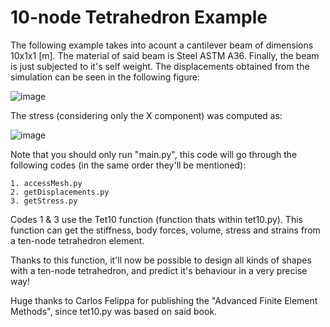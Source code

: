 # 10-node Tetrahedron Example

The following example takes into acount a cantilever beam of dimensions 10x1x1 [m]. The material of said beam is Steel ASTM A36. Finally, the beam is just subjected to it's self weight. The displacements obtained from the simulation can be seen in the following figure:

![image](https://user-images.githubusercontent.com/111939223/186578661-80db98e0-23ed-41cd-b7c1-b28fb156239f.png)

The stress (considering only the X component) was computed as:

![image](https://user-images.githubusercontent.com/111939223/186579516-a2d8ec24-13ff-4aec-bff3-0b8a04471759.png)

Note that you should only run "main.py", this code will go through the following codes (in the same order they'll be mentioned):

	1. accessMesh.py
	2. getDisplacements.py
	3. getStress.py

Codes 1 & 3 use the Tet10 function (function thats within tet10.py). This function can get the stiffness, body forces, volume, stress and strains from a ten-node tetrahedron element.

Thanks to this function, it'll now be possible to design all kinds of shapes with a ten-node tetrahedron, and predict it's behaviour in a very precise way!

Huge thanks to Carlos Felippa for publishing the "Advanced Finite Element Methods", since tet10.py was based on said book.
